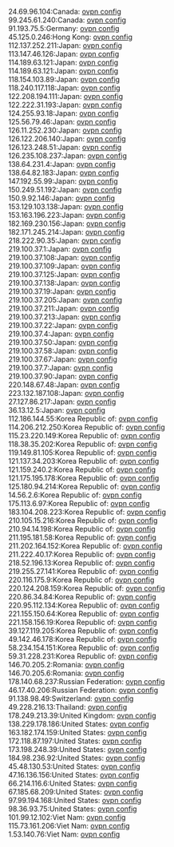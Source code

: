 24.69.96.104:Canada: [ovpn config](vpn/24_69_96_104.ovpn)  
99.245.61.240:Canada: [ovpn config](vpn/99_245_61_240.ovpn)  
91.193.75.5:Germany: [ovpn config](vpn/91_193_75_5.ovpn)  
45.125.0.246:Hong Kong: [ovpn config](vpn/45_125_0_246.ovpn)  
112.137.252.211:Japan: [ovpn config](vpn/112_137_252_211.ovpn)  
113.147.46.126:Japan: [ovpn config](vpn/113_147_46_126.ovpn)  
114.189.63.121:Japan: [ovpn config](vpn/114_189_63_121.ovpn)  
114.189.63.121:Japan: [ovpn config](vpn/114_189_63_121.ovpn)  
118.154.103.89:Japan: [ovpn config](vpn/118_154_103_89.ovpn)  
118.240.117.118:Japan: [ovpn config](vpn/118_240_117_118.ovpn)  
122.208.194.111:Japan: [ovpn config](vpn/122_208_194_111.ovpn)  
122.222.31.193:Japan: [ovpn config](vpn/122_222_31_193.ovpn)  
124.255.93.18:Japan: [ovpn config](vpn/124_255_93_18.ovpn)  
125.56.79.46:Japan: [ovpn config](vpn/125_56_79_46.ovpn)  
126.11.252.230:Japan: [ovpn config](vpn/126_11_252_230.ovpn)  
126.122.206.140:Japan: [ovpn config](vpn/126_122_206_140.ovpn)  
126.123.248.51:Japan: [ovpn config](vpn/126_123_248_51.ovpn)  
126.235.108.237:Japan: [ovpn config](vpn/126_235_108_237.ovpn)  
138.64.231.4:Japan: [ovpn config](vpn/138_64_231_4.ovpn)  
138.64.82.183:Japan: [ovpn config](vpn/138_64_82_183.ovpn)  
147.192.55.99:Japan: [ovpn config](vpn/147_192_55_99.ovpn)  
150.249.51.192:Japan: [ovpn config](vpn/150_249_51_192.ovpn)  
150.9.92.146:Japan: [ovpn config](vpn/150_9_92_146.ovpn)  
153.129.103.138:Japan: [ovpn config](vpn/153_129_103_138.ovpn)  
153.163.196.223:Japan: [ovpn config](vpn/153_163_196_223.ovpn)  
182.169.230.156:Japan: [ovpn config](vpn/182_169_230_156.ovpn)  
182.171.245.214:Japan: [ovpn config](vpn/182_171_245_214.ovpn)  
218.222.90.35:Japan: [ovpn config](vpn/218_222_90_35.ovpn)  
219.100.37.1:Japan: [ovpn config](vpn/219_100_37_1.ovpn)  
219.100.37.108:Japan: [ovpn config](vpn/219_100_37_108.ovpn)  
219.100.37.109:Japan: [ovpn config](vpn/219_100_37_109.ovpn)  
219.100.37.125:Japan: [ovpn config](vpn/219_100_37_125.ovpn)  
219.100.37.138:Japan: [ovpn config](vpn/219_100_37_138.ovpn)  
219.100.37.19:Japan: [ovpn config](vpn/219_100_37_19.ovpn)  
219.100.37.205:Japan: [ovpn config](vpn/219_100_37_205.ovpn)  
219.100.37.211:Japan: [ovpn config](vpn/219_100_37_211.ovpn)  
219.100.37.213:Japan: [ovpn config](vpn/219_100_37_213.ovpn)  
219.100.37.22:Japan: [ovpn config](vpn/219_100_37_22.ovpn)  
219.100.37.4:Japan: [ovpn config](vpn/219_100_37_4.ovpn)  
219.100.37.50:Japan: [ovpn config](vpn/219_100_37_50.ovpn)  
219.100.37.58:Japan: [ovpn config](vpn/219_100_37_58.ovpn)  
219.100.37.67:Japan: [ovpn config](vpn/219_100_37_67.ovpn)  
219.100.37.7:Japan: [ovpn config](vpn/219_100_37_7.ovpn)  
219.100.37.90:Japan: [ovpn config](vpn/219_100_37_90.ovpn)  
220.148.67.48:Japan: [ovpn config](vpn/220_148_67_48.ovpn)  
223.132.187.108:Japan: [ovpn config](vpn/223_132_187_108.ovpn)  
27.127.86.217:Japan: [ovpn config](vpn/27_127_86_217.ovpn)  
36.13.12.5:Japan: [ovpn config](vpn/36_13_12_5.ovpn)  
112.186.144.55:Korea Republic of: [ovpn config](vpn/112_186_144_55.ovpn)  
114.206.212.250:Korea Republic of: [ovpn config](vpn/114_206_212_250.ovpn)  
115.23.220.149:Korea Republic of: [ovpn config](vpn/115_23_220_149.ovpn)  
118.38.35.202:Korea Republic of: [ovpn config](vpn/118_38_35_202.ovpn)  
119.149.81.105:Korea Republic of: [ovpn config](vpn/119_149_81_105.ovpn)  
121.137.34.203:Korea Republic of: [ovpn config](vpn/121_137_34_203.ovpn)  
121.159.240.2:Korea Republic of: [ovpn config](vpn/121_159_240_2.ovpn)  
121.175.195.178:Korea Republic of: [ovpn config](vpn/121_175_195_178.ovpn)  
125.180.94.214:Korea Republic of: [ovpn config](vpn/125_180_94_214.ovpn)  
14.56.2.6:Korea Republic of: [ovpn config](vpn/14_56_2_6.ovpn)  
175.113.6.97:Korea Republic of: [ovpn config](vpn/175_113_6_97.ovpn)  
183.104.208.223:Korea Republic of: [ovpn config](vpn/183_104_208_223.ovpn)  
210.105.15.216:Korea Republic of: [ovpn config](vpn/210_105_15_216.ovpn)  
210.94.14.198:Korea Republic of: [ovpn config](vpn/210_94_14_198.ovpn)  
211.195.181.58:Korea Republic of: [ovpn config](vpn/211_195_181_58.ovpn)  
211.202.164.152:Korea Republic of: [ovpn config](vpn/211_202_164_152.ovpn)  
211.222.40.17:Korea Republic of: [ovpn config](vpn/211_222_40_17.ovpn)  
218.52.196.13:Korea Republic of: [ovpn config](vpn/218_52_196_13.ovpn)  
219.255.27.141:Korea Republic of: [ovpn config](vpn/219_255_27_141.ovpn)  
220.116.175.9:Korea Republic of: [ovpn config](vpn/220_116_175_9.ovpn)  
220.124.208.159:Korea Republic of: [ovpn config](vpn/220_124_208_159.ovpn)  
220.86.34.84:Korea Republic of: [ovpn config](vpn/220_86_34_84.ovpn)  
220.95.112.134:Korea Republic of: [ovpn config](vpn/220_95_112_134.ovpn)  
221.155.150.64:Korea Republic of: [ovpn config](vpn/221_155_150_64.ovpn)  
221.158.156.19:Korea Republic of: [ovpn config](vpn/221_158_156_19.ovpn)  
39.127.119.205:Korea Republic of: [ovpn config](vpn/39_127_119_205.ovpn)  
49.142.46.178:Korea Republic of: [ovpn config](vpn/49_142_46_178.ovpn)  
58.234.154.151:Korea Republic of: [ovpn config](vpn/58_234_154_151.ovpn)  
59.31.228.231:Korea Republic of: [ovpn config](vpn/59_31_228_231.ovpn)  
146.70.205.2:Romania: [ovpn config](vpn/146_70_205_2.ovpn)  
146.70.205.6:Romania: [ovpn config](vpn/146_70_205_6.ovpn)  
178.140.68.237:Russian Federation: [ovpn config](vpn/178_140_68_237.ovpn)  
46.17.40.206:Russian Federation: [ovpn config](vpn/46_17_40_206.ovpn)  
91.138.98.49:Switzerland: [ovpn config](vpn/91_138_98_49.ovpn)  
49.228.216.13:Thailand: [ovpn config](vpn/49_228_216_13.ovpn)  
178.249.213.39:United Kingdom: [ovpn config](vpn/178_249_213_39.ovpn)  
138.229.178.186:United States: [ovpn config](vpn/138_229_178_186.ovpn)  
163.182.174.159:United States: [ovpn config](vpn/163_182_174_159.ovpn)  
172.118.87.197:United States: [ovpn config](vpn/172_118_87_197.ovpn)  
173.198.248.39:United States: [ovpn config](vpn/173_198_248_39.ovpn)  
184.98.236.92:United States: [ovpn config](vpn/184_98_236_92.ovpn)  
45.48.130.53:United States: [ovpn config](vpn/45_48_130_53.ovpn)  
47.16.136.156:United States: [ovpn config](vpn/47_16_136_156.ovpn)  
66.214.116.6:United States: [ovpn config](vpn/66_214_116_6.ovpn)  
67.185.68.209:United States: [ovpn config](vpn/67_185_68_209.ovpn)  
97.99.194.168:United States: [ovpn config](vpn/97_99_194_168.ovpn)  
98.36.93.75:United States: [ovpn config](vpn/98_36_93_75.ovpn)  
101.99.12.102:Viet Nam: [ovpn config](vpn/101_99_12_102.ovpn)  
115.73.161.206:Viet Nam: [ovpn config](vpn/115_73_161_206.ovpn)  
1.53.140.76:Viet Nam: [ovpn config](vpn/1_53_140_76.ovpn)  
